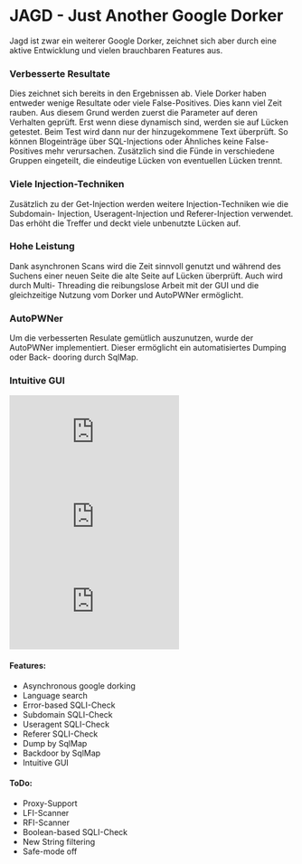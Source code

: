 ﻿# JAGD - Just Another Google Dorker

Jagd ist zwar ein weiterer Google Dorker, zeichnet sich aber durch eine aktive
Entwicklung und vielen brauchbaren Features aus.


### Verbesserte Resultate

Dies zeichnet sich bereits in den Ergebnissen ab. Viele Dorker haben entweder
wenige Resultate oder viele False-Positives. Dies kann viel Zeit rauben. Aus
diesem Grund werden zuerst die Parameter auf deren Verhalten geprüft. Erst wenn
diese dynamisch sind, werden sie auf Lücken getestet. Beim Test wird dann nur
der hinzugekommene Text überprüft. So können Blogeinträge über SQL-Injections
oder Ähnliches keine False-Positives mehr verursachen. Zusätzlich sind die Fünde
in verschiedene Gruppen eingeteilt, die eindeutige Lücken von eventuellen Lücken
trennt.


### Viele Injection-Techniken

Zusätzlich zu der Get-Injection werden weitere Injection-Techniken wie die Subdomain-
Injection, Useragent-Injection und Referer-Injection verwendet. Das erhöht die
Treffer und deckt viele unbenutzte Lücken auf.


### Hohe Leistung

Dank asynchronen Scans wird die Zeit sinnvoll genutzt und während des Suchens
einer neuen Seite die alte Seite auf Lücken überprüft. Auch wird durch Multi-
Threading die reibungslose Arbeit mit der GUI und die gleichzeitige Nutzung
vom Dorker und AutoPWNer ermöglicht.


### AutoPWNer

Um die verbesserten Resulate gemütlich auszunutzen, wurde der AutoPWNer
implementiert. Dieser ermöglicht ein automatisiertes Dumping oder Back-
dooring durch SqlMap.


### Intuitive GUI

![Dorker](http://www1.xup.in/exec/ximg.php?fid=57425029)
![AutoPWN](http://www1.xup.in/exec/ximg.php?fid=86547005)
![Settings](http://www0.xup.in/exec/ximg.php?fid=12577735)



#### Features:
- Asynchronous google dorking
- Language search
- Error-based SQLI-Check
- Subdomain SQLI-Check
- Useragent SQLI-Check
- Referer SQLI-Check
- Dump by SqlMap
- Backdoor by SqlMap
- Intuitive GUI




#### ToDo:
- Proxy-Support
- LFI-Scanner
- RFI-Scanner
- Boolean-based SQLI-Check
- New String filtering
- Safe-mode off